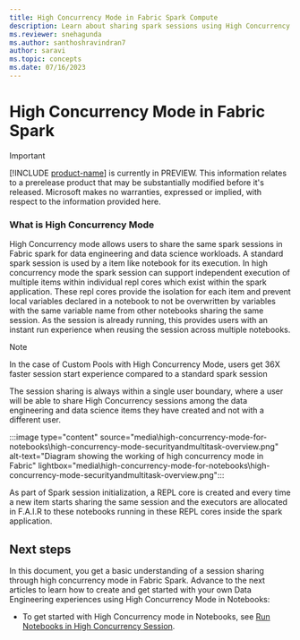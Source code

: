 ```yaml
---
title: High Concurrency Mode in Fabric Spark Compute
description: Learn about sharing spark sessions using High Concurrency Mode in Microsoft Fabric for Data Engineering and Data Science workloads
ms.reviewer: snehagunda
ms.author: santhoshravindran7
author: saravi
ms.topic: concepts
ms.date: 07/16/2023
---
```


# High Concurrency Mode in Fabric Spark

> [!IMPORTANT]
> [!INCLUDE [product-name](../includes/product-name.md)] is currently in PREVIEW. This information relates to a prerelease product that may be substantially modified before it's released. Microsoft makes no warranties, expressed or implied, with respect to the information provided here.

### What is High Concurrency Mode 
High Concurrency mode allows users to share the same spark sessions in Fabric spark for data engineering and data science workloads. A standard spark session is used by a item like notebook for its execution. In high concurrency mode the spark session can support independent execution of multiple items within individual repl cores which exist within the spark application. These repl cores provide the isolation for each item and prevent local variables declared in a notebook to not be overwritten by variables with the same variable name from other notebooks sharing the same session. 
As the session is already running, this provides users with an instant run experience when reusing the session across multiple notebooks. 

> [!NOTE]
> In the case of Custom Pools with High Concurrency Mode, users get 36X faster session start experience compared to a standard spark session

The session sharing is always within a single user boundary, where a user will be able to share High Concurrency sessions among the data engineering and data science items they have created and not with a different user. 

:::image type="content" source="media\high-concurrency-mode-for-notebooks\high-concurrency-mode-securityandmultitask-overview.png" alt-text="Diagram showing the working of high concurrency mode in Fabric" lightbox="media\high-concurrency-mode-for-notebooks\high-concurrency-mode-securityandmultitask-overview.png":::

As part of Spark session initialization,  a REPL core is created and every time a new item starts sharing the same session and the executors are allocated in F.A.I.R to these notebooks running in these REPL cores inside the spark application. 
 

## Next steps

In this document, you get a basic understanding of a session sharing through high concurrency mode in Fabric Spark. Advance to the next articles to learn how to create and get started with your own Data Engineering experiences using High Concurrency Mode in Notebooks:

- To get started with High Concurrency mode in Notebooks, see [Run Notebooks in High Concurrency Session](configure-highconcurrency-session-notebooks.md).

